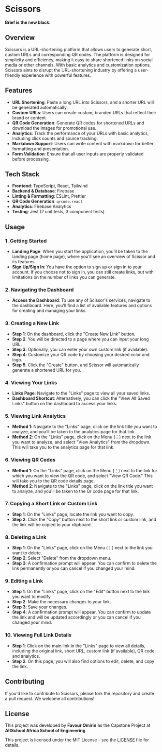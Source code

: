 
# Scissors

**Brief is the new black.**

## Overview

Scissors is a URL-shortening platform that allows users to generate short, custom URLs and corresponding QR codes. The platform is designed for simplicity and efficiency, making it easy to share shortened links on social media or other channels. With basic analytics and customization options, Scissors aims to disrupt the URL-shortening industry by offering a user-friendly experience with powerful features.

## Features

- **URL Shortening**: Paste a long URL into Scissors, and a shorter URL will be generated automatically.
- **Custom URLs**: Users can create custom, branded URLs that reflect their brand or content.
- **QR Code Generation**: Generate QR codes for shortened URLs and download the images for promotional use.
- **Analytics**: Track the performance of your URLs with basic analytics, including click counts and source tracking.
- **Markdown Support**: Users can write content with markdown for better formatting and presentation.
- **Form Validation**: Ensure that all user inputs are properly validated before processing.

## Tech Stack

- **Frontend**: TypeScript, React, Tailwind
- **Backend & Database**: Firebase
- **Linting & Formatting**: ESLint, Prettier
- **QR Code Generation**: `qrcode.react`
- **Analytics**: Firebase Analytics
- **Testing**: Jest (2 unit tests, 3 component tests)

## Usage

### 1. Getting Started

- **Landing Page**: When you start the application, you'll be taken to the landing page (home page), where you'll see an overview of Scissor and its features.
- **Sign Up/Sign In**: You have the option to sign up or sign in to your account. If you choose not to sign in, you can still create links, but with limitations on the number of links you can generate.

### 2. Navigating the Dashboard

- **Access the Dashboard**: To use any of Scissor's services, navigate to the dashboard. Here, you'll find a list of available features and options for creating and managing your links.

### 3. Creating a New Link

- **Step 1**: On the dashboard, click the "Create New Link" button.
- **Step 2**: You will be directed to a page where you can input your long URL.
- **Step 3**: Optionally, you can enter your own custom link (if available).
- **Step 4**: Customize your QR code by choosing your desired color and logo.
- **Step 5**: Click the "Create" button, and Scissor will automatically generate a shortened URL for you.

### 4. Viewing Your Links

- **Links Page**: Navigate to the "Links" page to view all your saved links.
- **Dashboard Shortcut**: Alternatively, you can click the "View All Saved Links" button on the dashboard to access your links.

### 5. Viewing Link Analytics

- **Method 1**: Navigate to the "Links" page, click on the link title you want to analyze, and you'll be taken to the analytics page for that link.
- **Method 2**: On the "Links" page, click on the Menu (⋮) next to the link you want to analyze, and select "View Analytics" from the dropdown. This will take you to the analytics page for that link.

### 6. Viewing QR Codes

- **Method 1**: On the "Links" page, click on the Menu (⋮) next to the link for which you want to view the QR code, and select "View QR Code." This will take you to the QR code details page.
- **Method 2**: Navigate to the "Links" page, click on the link title you want to analyze, and you'll be taken to the Qr code page for that link.
  
### 7. Copying a Short Link or Custom Link

- **Step 1**: On the "Links" page, locate the link you want to copy.
- **Step 2**: Click the "Copy" button next to the short link or custom link, and the link will be copied to your clipboard.

### 8. Deleting a Link

- **Step 1**: On the "Links" page, click on the Menu (⋮) next to the link you want to delete.
- **Step 2**: Select "Delete" from the dropdown menu.
- **Step 3**: A confirmation prompt will appear. You can confirm to delete the link permanently or you can cancel if you changed your mind.

### 9. Editing a Link

- **Step 1**: On the "Links" page, click on the "Edit" button next to the link you want to modify.
- **Step 2**: Make the necessary changes to your link.
- **Step 3**: Save your changes.
- **Step 4**: A confirmation prompt will appear. You can confirm to update the link and will be updated accordingly or you can cancel if you changed your mind.

### 10. Viewing Full Link Details

- **Step 1**: Click on the main link in the "Links" page to view all details, including the original link, short URL, custom link (if available), QR code, and analytics.
- **Step 2**: On this page, you will also find options to edit, delete, and copy the link.

## Contributing

If you'd like to contribute to Scissors, please fork the repository and create a pull request. We welcome all contributions!

## License

This project was developed by **Favour Omirin** as the Capstone Project at **AltSchool Africa School of Engineering**.

This project is licensed under the MIT License - see the [LICENSE](LICENSE) file for details.


